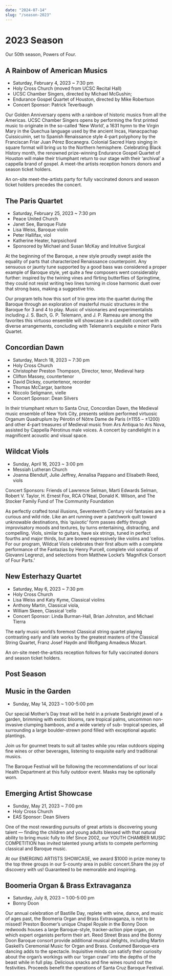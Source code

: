 ```yaml
---
date: "2024-07-14"
slug: "/season-2023"
---
```


# 2023 Season

Our 50th season, Powers of Four.

## A Rainbow of American Musics

* Saturday, February 4, 2023 ~ 7:30 pm
* Holy Cross Church (moved from UCSC Recital Hall)
* UCSC Chamber Singers, directed by Michael McGushin;
* Endurance Gospel Quartet of Houston, directed by Mike Robertson
* Concert Sponsor: Patrick Teverbaugh

Our Golden Anniversary opens with a rainbow of historic musics from all the Americas. UCSC Chamber Singers opens by performing the first printed music to originate in the so-called ‘New World’, a 1631 hymn to the Virgin Mary in the Quechua language used by the ancient Incas, Hanacpachap Cuissicuinin, set to Spanish Renaissance style 4-part polyphony by the Franciscan Friar Juan Pérez Bocanegra. Colonial Sacred Harp singing in square format will bring us to the Northern hemisphere. Celebrating Black History month, the renowned prize-winning Endurance Gospel Quartet of Houston will make their triumphant return to our stage with their ‘archival’ a cappella brand of gospel. A meet-the artists reception honors donors and season ticket holders.

An on-site meet-the-artists party for fully vaccinated donors and season ticket holders precedes the concert.

## The Paris Quartet

* Saturday, February 25, 2023 ~ 7:30 pm
* Peace United Church
* Janet See, Baroque Flute
* Lisa Weiss, Baroque violin
* Peter Hallifax, viol
* Katherine Heater, harpsichord
* Sponsored by Michael and Susan McKay and Intuitive Surgical

At the beginning of the Baroque, a new style proudly swept aside the equality of parts that characterized Renaissance counterpoint. Any sensuous or jaunty tune supported by a good bass was considered a proper example of Baroque style, yet quite a few composers went considerably further: inspired by the twining vines and flirting butterflies of Springtime, they could not resist writing two lines turning in close harmonic duet over that strong bass, making a suggestive trio.

Our program tells how this sort of trio grew into the quartet during the Baroque through an exploration of masterful music structures in the Baroque for 3 and 4 to play. Music of visionaries and experimentalists including J. S. Bach, G. P. Telemann, and J. P. Rameau are among the favorites this virtuoso ensemble will showcase in a candlelit concert with diverse arrangements, concluding with Telemann’s exquisite e minor Paris Quartet.

## Concordian Dawn

* Saturday, March 18, 2023 ~ 7:30 pm
* Holy Cross Church
* Christopher Preston Thompson, Director, tenor, Medieval harp
* Clifton Massey, countertenor
* David Dickey, countertenor, recorder
* Thomas McCargar, baritone
* Niccolo Seligmann, vielle
* Concert Sponsor: Dean Silvers

In their triumphant return to Santa Cruz, Concordian Dawn, the Medieval music ensemble of New York City, presents seldom performed virtuosic Organum Quadruplum by Pérotin of Nôtre Dame de Paris (±1155 – ±1200) and other 4-part treasures of Medieval music from Ars Antiqua to Ars Nova, assisted by Cappella Pérotinus male voices. A concert by candlelight in a magnificent acoustic and visual space.

## Wildcat Viols

* Sunday, April 16, 2023 ~ 3:00 pm
* Messiah Lutheran Church
* Joanna Blendulf, Julie Jeffrey, Annalisa Pappano and Elisabeth Reed, viols

Concert Sponsors: Friends of Lawrence Selman, Marti Edwards Selman, Robert V. Taylor, H. Ernest Fox, RCA O’Neal, Donald K. Wilson, and The Stocker Family Fund of The Community Foundation

As perfectly crafted tonal illusions, Seventeenth Century viol fantasies are a curious and wild ride. Like an ant running over a patchwork quilt toward unknowable destinations, this ‘quixotic’ form passes deftly through improvisatory moods and textures, by turns entertaining, distracting, and compelling. Viols, similar to guitars, have six strings, tuned in perfect fourths and major thirds, but are bowed expressively like violins and ‘cellos. For our program, Wildcat Viols celebrates their first album with
a complete performance of the Fantazias by Henry Purcell, complete viol sonatas of Giovanni Legrenzi, and selections from Matthew Locke’s ‘Magnifick Consort of Four Parts.’

## New Esterhazy Quartet

* Saturday, May 6, 2023 ~ 7:30 pm
* Holy Cross Church
* Lisa Weiss and Katy Kyme, Classical violins
* Anthony Martin, Classical viola,
* William Skeen, Classical ‘cello
* Concert Sponsor: Linda Burman-Hall, Brian Johnston, and Michael Tierra

The early music world’s foremost Classical string quartet playing contrasting early and late works by the greatest masters of the Classical String Quartet, Franz Josef Haydn and Wolfgang Amadeus Mozart.

An on-site meet-the-artists reception follows for fully vaccinated donors and season ticket holders.

## Post Season

## Music in the Garden

* Sunday, May 14, 2023 ~ 1:00-5:00 pm

Our special Mother’s Day treat will be held in a private Seabright jewel of a garden, brimming with exotic blooms, rare tropical palms, uncommon non-invasive clumping bamboos, and a wide variety of sub- tropical species, all surrounding a large boulder-strewn pond filled with exceptional aquatic plantings.

Join us for gourmet treats to suit all tastes while you relax outdoors sipping fine wines or other beverages, listening to exquisite early and traditional musics.

The Baroque Festival will be following the recommendations of our local Health Department at this fully outdoor event. Masks may be optionally worn.

## Emerging Artist Showcase

* Sunday, May 21, 2023 ~ 7:00 pm
* Holy Cross Church
* EAS Sponsor: Dean Silvers

One of the most rewarding pursuits of great artists is discovering young talent — finding the children and young adults blessed with that natural ability to bring music fully to life! Since 2002, our YOUTH CHAMBER MUSIC COMPETITION has invited talented young artists to compete performing classical and Baroque music.

At our EMERGING ARTISTS SHOWCASE, we award $1000 in prize money to the top three groups in our 5-county area in public concert.Share the joy of discovery with us! Guaranteed to be memorable and inspiring.

## Boomeria Organ & Brass Extravaganza

* Saturday, July 8, 2023 ~ 1:00-5:00 pm
* Bonny Doon

Our annual celebration of Bastille Day, replete with wine, dance, and music of ages past, the Boomeria Organ and Brass Extravaganza, is not to be missed! Preston Boomer’s unique Chapel Royale in the Bonny Doon redwoods houses a large Baroque-style, tracker-action pipe organ, on which expert organists perform their art. Reed Street Brass and the Bonny Doon Baroque consort provide additional musical delights, including Martin Gaskell’s Ceremonial Music for Organ and Brass. Costumed Baroque-era dancing adds to the spectacle. Inquisitive minds can satisfy their curiosity about the organ’s workings with our ‘organ crawl’ into the depths of the beast while in full play. Delicious snacks and fine wines round out the festivities. Proceeds benefit the operations of Santa Cruz Baroque Festival.

